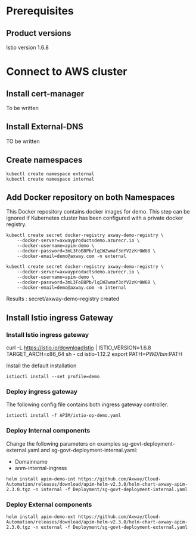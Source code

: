 # Prerequisites


## Product versions
Istio version 1.6.8


# Connect to AWS cluster


## Install cert-manager
To be written

## Install External-DNS
TO be written


## Create namespaces
```
kubectl create namespace external
kubectl create namespace internal
```

## Add Docker repository on both Namespaces
This Docker repository contains docker images for demo. This step can be ignored if Kubernetes cluster has been configured with a private docker registry.

```
kubectl create secret docker-registry axway-demo-registry \
    --docker-server=axwayproductsdemo.azurecr.io \
    --docker-username=apim-demo \
    --docker-password=3mL3FoB8Pb/lqIWZwmaf3oYV2zKr0W68 \
    --docker-email=demo@axway.com -n external
```
```
kubectl create secret docker-registry axway-demo-registry \
    --docker-server=axwayproductsdemo.azurecr.io \
    --docker-username=apim-demo \
    --docker-password=3mL3FoB8Pb/lqIWZwmaf3oYV2zKr0W68 \
    --docker-email=demo@axway.com -n internal
```

Results : 
secret/axway-demo-registry created

## Install Istio ingress Gateway
### Install Istio ingress gateway
curl -L https://istio.io/downloadIstio | ISTIO_VERSION=1.6.8 TARGET_ARCH=x86_64 sh -
cd istio-1.12.2
export PATH=$PWD/bin:$PATH

Install the default installation
```
istioctl install --set profile=demo
```

### Deploy ingress gateway
The following config file contains both ingress gateway controller.
```
istioctl install -f APIM/istio-op-demo.yaml
```


### Deploy Internal components
Change the following parameters on examples sg-govt-deployment-external.yaml and sg-govt-deployment-internal.yaml:
- Domainname
- anm-internal-ingress

```
helm install apim-demo-int https://github.com/Axway/Cloud-Automation/releases/download/apim-helm-v2.3.0/helm-chart-axway-apim-2.3.0.tgz -n internal -f Deployment/sg-govt-deployment-internal.yaml
```

### Deploy External components


```
helm install apim-demo-ext https://github.com/Axway/Cloud-Automation/releases/download/apim-helm-v2.3.0/helm-chart-axway-apim-2.3.0.tgz -n external -f Deployment/sg-govt-deployment-external.yaml
```


